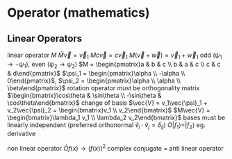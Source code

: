 # Operator (mathematics)
## Linear Operators
linear operator $M$
	$\hat{M}\vec{v} = \vec{v}_1$
	$Mc\vec{v} = c\vec{v}_1$
	$M(\vec{v}+\vec{w}) = \vec{v}_1 + \vec{w}_1$
odd ($\psi_1 \to -\psi_1$), even ($\psi_2 \to \psi_2$)
	$M = \begin{pmatrix}a & b & c \\ b & a & c \\ c & c & d\end{pmatrix}$
	$\psi_1 = \begin{pmatrix}\alpha \\ -\alpha \\ 0\end{pmatrix}$, $\psi_2 = \begin{pmatrix}\alpha \\ \alpha \\ \beta\end{pmatrix}$
rotation operator
	must be orthogonality matrix
		$\begin{bmatrix}\cos\theta & \sin\theta \\ -\sin\theta & \cos\theta\end{bmatrix}$
change of basis
	$\vec{V} = v_1\vec{\psi}_1 + v_2\vec{\psi}_2 = \begin{bmatrix}v_1 \\ v_2\end{bmatrix}$
	$M\vec{V} = \begin{bmatrix}\lambda_1 v_1 \\ \lambda_2 v_2\end{bmatrix}$
	bases must be linearly independent (preferred orthonormal $\hat{v}_i \cdot \hat{v}_j = \delta_{ij}$)
$O|f_1\rangle = |f_2\rangle$
	eg. derivative

non linear operator
	$\hat{O}f(x) \to (f(x))^2$
complex conjugate = anti linear operator